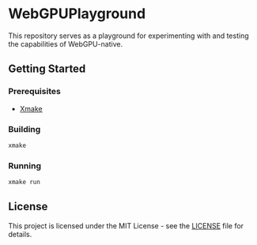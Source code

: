 # WebGPUPlayground

This repository serves as a playground for experimenting with and testing the capabilities of WebGPU-native.

## Getting Started

### Prerequisites

- [Xmake](https://xmake.io/#/)

### Building

```bash
xmake
```

### Running

```bash
xmake run
```

## License
This project is licensed under the MIT License - see the [LICENSE](LICENSE) file for details.